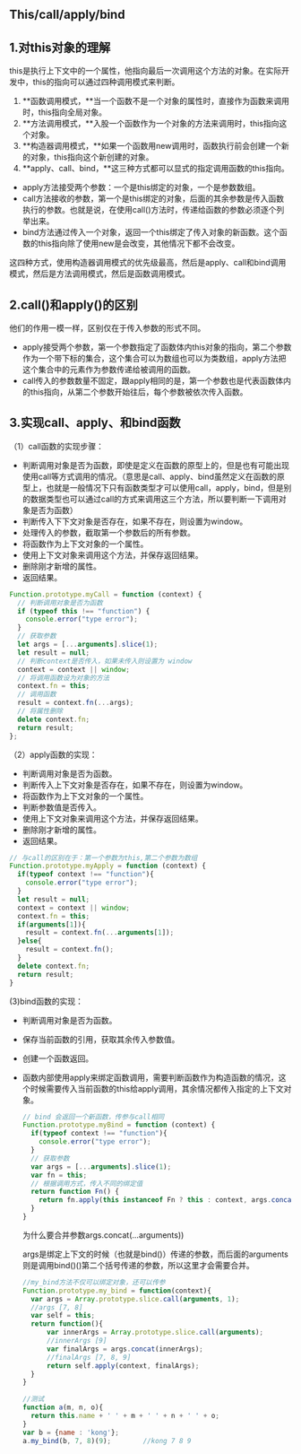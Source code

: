 ## This/call/apply/bind

## 1.对this对象的理解

this是执行上下文中的一个属性，他指向最后一次调用这个方法的对象。在实际开发中，this的指向可以通过四种调用模式来判断。

1. **函数调用模式，**当一个函数不是一个对象的属性时，直接作为函数来调用时，this指向全局对象。
2. **方法调用模式，**入股一个函数作为一个对象的方法来调用时，this指向这个对象。
3. **构造器调用模式，**如果一个函数用new调用时，函数执行前会创建一个新的对象，this指向这个新创建的对象。
4. **apply、call、bind，**这三种方式都可以显式的指定调用函数的this指向。

- apply方法接受两个参数：一个是this绑定的对象，一个是参数数组。
- call方法接收的参数，第一个是this绑定的对象，后面的其余参数是传入函数执行的参数。也就是说，在使用call()方法时，传递给函数的参数必须逐个列举出来。
- bind方法通过传入一个对象，返回一个this绑定了传入对象的新函数。这个函数的this指向除了使用new是会改变，其他情况下都不会改变。

这四种方式，使用构造器调用模式的优先级最高，然后是apply、call和bind调用模式，然后是方法调用模式，然后是函数调用模式。

## 2.call()和apply()的区别

他们的作用一模一样，区别仅在于传入参数的形式不同。

- apply接受两个参数，第一个参数指定了函数体内this对象的指向，第二个参数作为一个带下标的集合，这个集合可以为数组也可以为类数组，apply方法把这个集合中的元素作为参数传递给被调用的函数。
- call传入的参数数量不固定，跟apply相同的是，第一个参数也是代表函数体内的this指向，从第二个参数开始往后，每个参数被依次传入函数。

## 3.实现call、apply、和bind函数

（1）call函数的实现步骤：

- 判断调用对象是否为函数，即使是定义在函数的原型上的，但是也有可能出现使用call等方式调用的情况。（意思是call、apply、bind虽然定义在函数的原型上，也就是一般情况下只有函数类型才可以使用call，apply，bind，但是别的数据类型也可以通过call的方式来调用这三个方法，所以要判断一下调用对象是否为函数）
- 判断传入下下文对象是否存在，如果不存在，则设置为window。
- 处理传入的参数，截取第一个参数后的所有参数。
- 将函数作为上下文对象的一个属性。
- 使用上下文对象来调用这个方法，并保存返回结果。
- 删除刚才新增的属性。
- 返回结果。

```javascript
Function.prototype.myCall = function (context) {
  // 判断调用对象是否为函数
  if (typeof this !== "function") {
    console.error("type error");
  }
  // 获取参数
  let args = [...arguments].slice(1);
  let result = null;
  // 判断context是否传入，如果未传入则设置为 window
  context = context || window;
  // 将调用函数设为对象的方法
  context.fn = this;
  // 调用函数
  result = context.fn(...args);
  // 将属性删除
  delete context.fn;
  return result;
};
```

（2）apply函数的实现：

- 判断调用对象是否为函数。
- 判断传入上下文对象是否存在，如果不存在，则设置为window。
- 将函数作为上下文对象的一个属性。
- 判断参数值是否传入。
- 使用上下文对象来调用这个方法，并保存返回结果。
- 删除刚才新增的属性。
- 返回结果。

```javascript
// 与call的区别在于：第一个参数为this,第二个参数为数组
Function.prototype.myApply = function (context) {
  if(typeof context !== "function"){
    console.error("type error");
  }
  let result = null;
  context = context || window;
  context.fn = this;
  if(arguments[1]){
    result = context.fn(...arguments[1]);
  }else{
    result = context.fn();
  }
  delete context.fn;
  return result;
}
```

(3)bind函数的实现：

- 判断调用对象是否为函数。

- 保存当前函数的引用，获取其余传入参数值。

- 创建一个函数返回。

- 函数内部使用apply来绑定函数调用，需要判断函数作为构造函数的情况，这个时候需要传入当前函数的this给apply调用，其余情况都传入指定的上下文对象。

  ```javascript
  // bind 会返回一个新函数，传参与call相同
  Function.prototype.myBind = function (context) {
    if(typeof context !== "function"){
      console.error("type error");
    }
    // 获取参数
    var args = [...arguments].slice(1);
    var fn = this;
    // 根据调用方式，传入不同的绑定值
    return function Fn() {
      return fn.apply(this instanceof Fn ? this : context, args.concat(...arguments))
    }
  }
  ```

  为什么要合并参数args.concat(...arguments))

  args是绑定上下文的时候（也就是bind()）传递的参数，而后面的arguments则是调用bind()()第二个括号传递的参数，所以这里才会需要合并。

  ```javascript
  //my_bind方法不仅可以绑定对象，还可以传参
  Function.prototype.my_bind = function(context){
  	var args = Array.prototype.slice.call(arguments, 1);
  	//args [7, 8]
  	var self = this;
  	return function(){
  		var innerArgs = Array.prototype.slice.call(arguments);
  		//innerArgs [9]
  		var finalArgs = args.concat(innerArgs);
  		//finalArgs [7, 8, 9]
  		return self.apply(context, finalArgs);
  	}
  }
   
  //测试
  function a(m, n, o){
  	return this.name + ' ' + m + ' ' + n + ' ' + o;
  }
  var b = {name : 'kong'};
  a.my_bind(b, 7, 8)(9);		//kong 7 8 9
  
  ```

  

